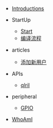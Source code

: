 - [Introductions](/)

* StartUp

  - [Start](OverView/QuickStart.md)
  - [编译流程](OverView/BitbakeFlow.md)

* articles

  - [添加新用户](articles/Yocto_add_users.md)

* APIs
	
  - [qlril](APIs/QLRIL.md)

* peripheral

  - [GPIO](peripheral/gpio_01.md)


* [WhoAmI](about.md)
